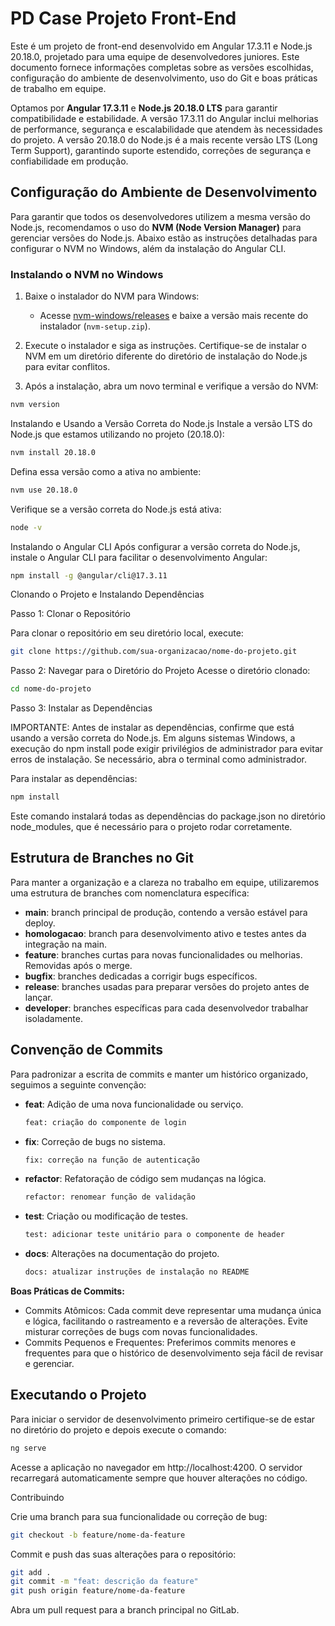 # PD Case Projeto Front-End

Este é um projeto de front-end desenvolvido em Angular 17.3.11 e Node.js 20.18.0, projetado para uma equipe de desenvolvedores juniores. Este documento fornece informações completas sobre as versões escolhidas, configuração do ambiente de desenvolvimento, uso do Git e boas práticas de trabalho em equipe.

Optamos por **Angular 17.3.11** e **Node.js 20.18.0 LTS** para garantir compatibilidade e estabilidade. A versão 17.3.11 do Angular inclui melhorias de performance, segurança e escalabilidade que atendem às necessidades do projeto. A versão 20.18.0 do Node.js é a mais recente versão LTS (Long Term Support), garantindo suporte estendido, correções de segurança e confiabilidade em produção.

## Configuração do Ambiente de Desenvolvimento

Para garantir que todos os desenvolvedores utilizem a mesma versão do Node.js, recomendamos o uso do **NVM (Node Version Manager)** para gerenciar versões do Node.js. Abaixo estão as instruções detalhadas para configurar o NVM no Windows, além da instalação do Angular CLI.

### Instalando o NVM no Windows

1. Baixe o instalador do NVM para Windows:
   - Acesse [nvm-windows/releases](https://github.com/coreybutler/nvm-windows/releases) e baixe a versão mais recente do instalador (`nvm-setup.zip`).

2. Execute o instalador e siga as instruções. Certifique-se de instalar o NVM em um diretório diferente do diretório de instalação do Node.js para evitar conflitos.

3. Após a instalação, abra um novo terminal e verifique a versão do NVM:

```bash
nvm version
```

Instalando e Usando a Versão Correta do Node.js
Instale a versão LTS do Node.js que estamos utilizando no projeto (20.18.0):

```bash
nvm install 20.18.0
```

Defina essa versão como a ativa no ambiente:

```bash
nvm use 20.18.0
```

Verifique se a versão correta do Node.js está ativa:

```bash
node -v
```

Instalando o Angular CLI
Após configurar a versão correta do Node.js, instale o Angular CLI para facilitar o desenvolvimento Angular:

```bash
npm install -g @angular/cli@17.3.11
```

Clonando o Projeto e Instalando Dependências

Passo 1: Clonar o Repositório

Para clonar o repositório em seu diretório local, execute:

```bash
git clone https://github.com/sua-organizacao/nome-do-projeto.git
```

Passo 2: Navegar para o Diretório do Projeto
Acesse o diretório clonado:

```bash
cd nome-do-projeto
```

Passo 3: Instalar as Dependências

IMPORTANTE: Antes de instalar as dependências, confirme que está usando a versão correta do Node.js. Em alguns sistemas Windows, a execução do npm install pode exigir privilégios de administrador para evitar erros de instalação. Se necessário, abra o terminal como administrador.

Para instalar as dependências:

```bash
npm install
```

Este comando instalará todas as dependências do package.json no diretório node_modules, que é necessário para o projeto rodar corretamente.

## Estrutura de Branches no Git

Para manter a organização e a clareza no trabalho em equipe, utilizaremos uma estrutura de branches com nomenclatura específica:

- **main**: branch principal de produção, contendo a versão estável para deploy.
- **homologacao**: branch para desenvolvimento ativo e testes antes da integração na main.
- **feature**: branches curtas para novas funcionalidades ou melhorias. Removidas após o merge.
- **bugfix**: branches dedicadas a corrigir bugs específicos.
- **release**: branches usadas para preparar versões do projeto antes de lançar.
- **developer**: branches específicas para cada desenvolvedor trabalhar isoladamente.

## Convenção de Commits

Para padronizar a escrita de commits e manter um histórico organizado, seguimos a seguinte convenção:

- **feat**: Adição de uma nova funcionalidade ou serviço. 

    ```bash
    feat: criação do componente de login
    ```

- **fix**: Correção de bugs no sistema.

    ```bash
    fix: correção na função de autenticação
    ```

- **refactor**: Refatoração de código sem mudanças na lógica.

    ```bash
    refactor: renomear função de validação
    ```

- **test**: Criação ou modificação de testes.

    ```bash
    test: adicionar teste unitário para o componente de header
    ```

- **docs**: Alterações na documentação do projeto.

    ```bash
    docs: atualizar instruções de instalação no README
    ```

**Boas Práticas de Commits:**

- Commits Atômicos: Cada commit deve representar uma mudança única e lógica, facilitando o rastreamento e a reversão de alterações. Evite misturar correções de bugs com novas funcionalidades.
- Commits Pequenos e Frequentes: Preferimos commits menores e frequentes para que o histórico de desenvolvimento seja fácil de revisar e gerenciar.

## Executando o Projeto

Para iniciar o servidor de desenvolvimento primeiro certifique-se de estar no diretório do projeto e depois execute o comando:

```bash
ng serve
```

Acesse a aplicação no navegador em http://localhost:4200. O servidor recarregará automaticamente sempre que houver alterações no código.

Contribuindo

Crie uma branch para sua funcionalidade ou correção de bug:

```bash
git checkout -b feature/nome-da-feature
```

Commit e push das suas alterações para o repositório:

```bash
git add .
git commit -m "feat: descrição da feature"
git push origin feature/nome-da-feature
```

Abra um pull request para a branch principal no GitLab.
